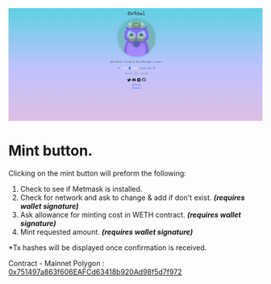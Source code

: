 ![DApp front page preview](./src/dappreview.png "DApp front page preview")

# Mint button.
Clicking on the mint button will preform the following: 
1. Check to see if Metmask is installed.
2. Check for network and ask to change & add if don't exist. **_(requires wallet signature)_**
3. Ask allowance for minting cost in WETH contract. **_(requires wallet signature)_**
4. Mint requested amount. **_(requires wallet signature)_**

*Tx hashes will be displayed once confirmation is received.

Contract - Mainnet Polygon : [0x751497a863f606EAFCd63418b920Ad98f5d7f972](https://polygonscan.com/address/0x751497a863f606eafcd63418b920ad98f5d7f972)
